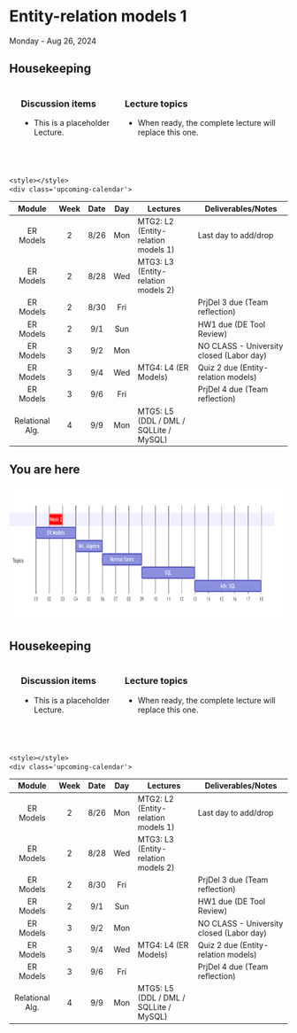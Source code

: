 # Entity-relation models 1

Monday - Aug 26, 2024

## Housekeeping

<div class="columns">

<div class="column" width="9%">

</div>

<div class="column" width="45%">

### Discussion items

- This is a placeholder Lecture.

</div>

<div class="column" width="40%">

### Lecture topics

- When ready, the complete lecture will replace this one.

</div>

</div>

<div style="margin-top:25px">

 

</div>

<div>

    <style></style>
    <div class='upcoming-calendar'>

|     Module      | Week | Date | Day | Lectures                               | Deliverables/Notes                       |
|:---------------:|:----:|:----:|:---:|----------------------------------------|------------------------------------------|
|    ER Models    |  2   | 8/26 | Mon | MTG2: L2 (Entity-relation models 1)    | Last day to add/drop                     |
|    ER Models    |  2   | 8/28 | Wed | MTG3: L3 (Entity-relation models 2)    |                                          |
|    ER Models    |  2   | 8/30 | Fri |                                        | PrjDel 3 due (Team reflection)           |
|    ER Models    |  2   | 9/1  | Sun |                                        | HW1 due (DE Tool Review)                 |
|    ER Models    |  3   | 9/2  | Mon |                                        | NO CLASS - University closed (Labor day) |
|    ER Models    |  3   | 9/4  | Wed | MTG4: L4 (ER Models)                   | Quiz 2 due (Entity-relation models)      |
|    ER Models    |  3   | 9/6  | Fri |                                        | PrjDel 4 due (Team reflection)           |
| Relational Alg. |  4   | 9/9  | Mon | MTG5: L5 (DDL / DML / SQLLite / MySQL) |                                          |

</div>

</div>

## You are here

<img src="lecture-02_files\figure-commonmark\mermaid-figure-1.png"
style="width:8.17in;height:2.54in" />

## Housekeeping

<div class="columns">

<div class="column" width="9%">

</div>

<div class="column" width="45%">

### Discussion items

- This is a placeholder Lecture.

</div>

<div class="column" width="40%">

### Lecture topics

- When ready, the complete lecture will replace this one.

</div>

</div>

<div style="margin-top:25px">

 

</div>

<div>

    <style></style>
    <div class='upcoming-calendar'>

|     Module      | Week | Date | Day | Lectures                               | Deliverables/Notes                       |
|:---------------:|:----:|:----:|:---:|----------------------------------------|------------------------------------------|
|    ER Models    |  2   | 8/26 | Mon | MTG2: L2 (Entity-relation models 1)    | Last day to add/drop                     |
|    ER Models    |  2   | 8/28 | Wed | MTG3: L3 (Entity-relation models 2)    |                                          |
|    ER Models    |  2   | 8/30 | Fri |                                        | PrjDel 3 due (Team reflection)           |
|    ER Models    |  2   | 9/1  | Sun |                                        | HW1 due (DE Tool Review)                 |
|    ER Models    |  3   | 9/2  | Mon |                                        | NO CLASS - University closed (Labor day) |
|    ER Models    |  3   | 9/4  | Wed | MTG4: L4 (ER Models)                   | Quiz 2 due (Entity-relation models)      |
|    ER Models    |  3   | 9/6  | Fri |                                        | PrjDel 4 due (Team reflection)           |
| Relational Alg. |  4   | 9/9  | Mon | MTG5: L5 (DDL / DML / SQLLite / MySQL) |                                          |

</div>

</div>
